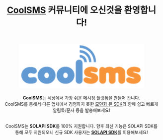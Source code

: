 <h1 align="center"><a href="https://www.coolsms.co.kr" target="_blank">CoolSMS</a> 커뮤니티에 오신것을 환영합니다!</h1>
<br/>
<p align="center">
  <img src="https://raw.githubusercontent.com/coolsms/.github/main/assets/main-logo.png" alt="solapi logo">
  <br/><br/>
  <b>CoolSMS</b>는 세상에서 가장 쉬운 메시징 플랫폼을 만들어 갑니다.
  <br/>
  CoolSMS를 통해서 다른 업체에서 경험하지 못한 <a href="https://developers.solapi.com" target="_blank">모던화 된 SDK</a>와 함께 쉽고 빠르게 알림톡/문자 등을 발송해보세요!
  <br/><br/>
</p>
<p align="center">
  CoolSMS는 <b>SOLAPI SDK</b>를 100% 지원합니다. 향후 최신 기능은 SOLAPI SDK를 통해 모두 지원되오니 신규 SDK 사용자는 <b><a href="https://github.com/solapi">SOLAPI SDK</a></b>를 이용해보세요!
</p>
